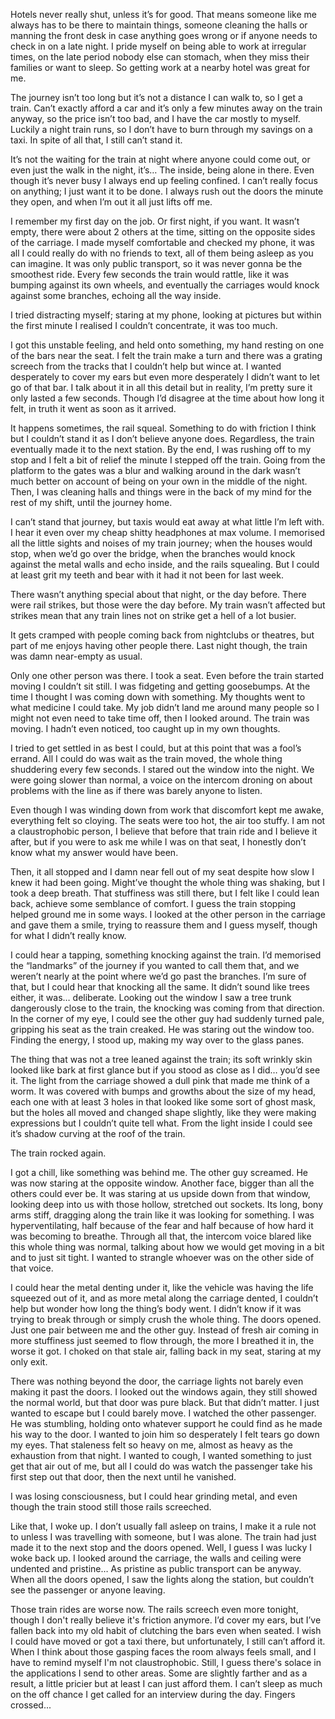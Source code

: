 Hotels never really shut, unless it’s for good. That means someone like me always has to be there to maintain things, someone cleaning the halls or manning the front desk in case anything goes wrong or if anyone needs to check in on a late night. I pride myself on being able to work at irregular times, on the late period nobody else can stomach, when they miss their families or want to sleep. So getting work at a nearby hotel was great for me.

The journey isn’t too long but it’s not a distance I can walk to, so I get a train. Can’t exactly afford a car and it’s only a few minutes away on the train anyway, so the price isn’t too bad, and I have the car mostly to myself. Luckily a night train runs, so I don’t have to burn through my savings on a taxi. In spite of all that, I still can’t stand it.

It’s not the waiting for the train at night where anyone could come out, or even just the walk in the night, it’s… The inside, being alone in there. Even though it’s never busy I always end up feeling confined. I can’t really focus on anything; I just want it to be done. I always rush out the doors the minute they open, and when I’m out it all just lifts off me.

I remember my first day on the job. Or first night, if you want. It wasn’t empty, there were about 2 others at the time, sitting on the opposite sides of the carriage. I made myself comfortable and checked my phone, it was all I could really do with no friends to text, all of them being asleep as you can imagine. It was only public transport, so it was never gonna be the smoothest ride. Every few seconds the train would rattle, like it was bumping against its own wheels, and eventually the carriages would knock against some branches, echoing all the way inside.

I tried distracting myself; staring at my phone, looking at pictures but within the first minute I realised I couldn’t concentrate, it was too much.

I got this unstable feeling, and held onto something, my hand resting on one of the bars near the seat. I felt the train make a turn and there was a grating screech from the tracks that I couldn’t help but wince at. I wanted desperately to cover my ears but even more desperately I didn’t want to let go of that bar. I talk about it in all this detail but in reality, I’m pretty sure it only lasted a few seconds. Though I’d disagree at the time about how long it felt, in truth it went as soon as it arrived.

It happens sometimes, the rail squeal. Something to do with friction I think but I couldn’t stand it as I don’t believe anyone does. Regardless, the train eventually made it to the next station. By the end, I was rushing off to my stop and I felt a bit of relief the minute I stepped off the train. Going from the platform to the gates was a blur and walking around in the dark wasn’t much better on account of being on your own in the middle of the night. Then, I was cleaning halls and things were in the back of my mind for the rest of my shift, until the journey home.

I can’t stand that journey, but taxis would eat away at what little I’m left with. I hear it even over my cheap shitty headphones at max volume. I memorised all the little sights and noises of my train journey; when the houses would stop, when we’d go over the bridge, when the branches would knock against the metal walls and echo inside, and the rails squealing. But I could at least grit my teeth and bear with it had it not been for last week.

There wasn’t anything special about that night, or the day before. There were rail strikes, but those were the day before. My train wasn’t affected but strikes mean that any train lines not on strike get a hell of a lot busier.

It gets cramped with people coming back from nightclubs or theatres, but part of me enjoys having other people there. Last night though, the train was damn near-empty as usual.

Only one other person was there. I took a seat. Even before the train started moving I couldn’t sit still. I was fidgeting and getting goosebumps. At the time I thought I was coming down with something. My thoughts went to what medicine I could take. My job didn’t land me around many people so I might not even need to take time off, then I looked around. The train was moving. I hadn’t even noticed, too caught up in my own thoughts.

I tried to get settled in as best I could, but at this point that was a fool’s errand. All I could do was wait as the train moved, the whole thing shuddering every few seconds. I stared out the window into the night. We were going slower than normal, a voice on the intercom droning on about problems with the line as if there was barely anyone to listen.

Even though I was winding down from work that discomfort kept me awake, everything felt so cloying. The seats were too hot, the air too stuffy. I am not a claustrophobic person, I believe that before that train ride and I believe it after, but if you were to ask me while I was on that seat, I honestly don’t know what my answer would have been.

Then, it all stopped and I damn near fell out of my seat despite how slow I knew it had been going. Might’ve thought the whole thing was shaking, but I took a deep breath. That stuffiness was still there, but I felt like I could lean back, achieve some semblance of comfort. I guess the train stopping helped ground me in some ways. I looked at the other person in the carriage and gave them a smile, trying to reassure them and I guess myself, though for what I didn’t really know.

I could hear a tapping, something knocking against the train. I’d memorised the “landmarks” of the journey if you wanted to call them that, and we weren’t nearly at the point where we’d go past the branches. I’m sure of that, but I could hear that knocking all the same. It didn’t sound like trees either, it was… deliberate. Looking out the window I saw a tree trunk dangerously close to the train, the knocking was coming from that direction. In the corner of my eye, I could see the other guy had suddenly turned pale, gripping his seat as the train creaked. He was staring out the window too. Finding the energy, I stood up, making my way over to the glass panes.

The thing that was not a tree leaned against the train; its soft wrinkly skin looked like bark at first glance but if you stood as close as I did… you’d see it. The light from the carriage showed a dull pink that made me think of a worm. It was covered with bumps and growths about the size of my head, each one with at least 3 holes in that looked like some sort of ghost mask, but the holes all moved and changed shape slightly, like they were making expressions but I couldn’t quite tell what. From the light inside I could see it’s shadow curving at the roof of the train.

The train rocked again.

I got a chill, like something was behind me. The other guy screamed. He was now staring at the opposite window. Another face, bigger than all the others could ever be. It was staring at us upside down from that window, looking deep into us with those hollow, stretched out sockets. Its long, bony arms stiff, dragging along the train like it was looking for something. I was hyperventilating, half because of the fear and half because of how hard it was becoming to breathe. Through all that, the intercom voice blared like this whole thing was normal, talking about how we would get moving in a bit and to just sit tight. I wanted to strangle whoever was on the other side of that voice.

I could hear the metal denting under it, like the vehicle was having the life squeezed out of it, and as more metal along the carriage dented, I couldn’t help but wonder how long the thing’s body went. I didn’t know if it was trying to break through or simply crush the whole thing. The doors opened. Just one pair between me and the other guy. Instead of fresh air coming in more stuffiness just seemed to flow through, the more I breathed it in, the worse it got. I choked on that stale air, falling back in my seat, staring at my only exit.

There was nothing beyond the door, the carriage lights not barely even making it past the doors. I looked out the windows again, they still showed the normal world, but that door was pure black. But that didn’t matter. I just wanted to escape but I could barely move. I watched the other passenger. He was stumbling, holding onto whatever support he could find as he made his way to the door. I wanted to join him so desperately I felt tears go down my eyes. That staleness felt so heavy on me, almost as heavy as the exhaustion from that night. I wanted to cough, I wanted something to just get that air out of me, but all I could do was watch the passenger take his first step out that door, then the next until he vanished.

I was losing consciousness, but I could hear grinding metal, and even though the train stood still those rails screeched.

Like that, I woke up. I don’t usually fall asleep on trains, I make it a rule not to unless I was travelling with someone, but I was alone. The train had just made it to the next stop and the doors opened. Well, I guess I was lucky I woke back up. I looked around the carriage, the walls and ceiling were undented and pristine… As pristine as public transport can be anyway. When all the doors opened, I saw the lights along the station, but couldn’t see the passenger or anyone leaving.

Those train rides are worse now. The rails screech even more tonight, though I don't really believe it's friction anymore. I’d cover my ears, but I’ve fallen back into my old habit of clutching the bars even when seated. I wish I could have moved or got a taxi there, but unfortunately, I still can’t afford it. When I think about those gasping faces the room always feels small, and I have to remind myself I'm not claustrophobic. Still, I guess there's solace in the applications I send to other areas. Some are slightly farther and as a result, a little pricier but at least I can just afford them. I can’t sleep as much on the off chance I get called for an interview during the day. Fingers crossed...